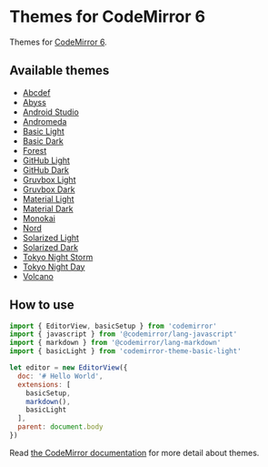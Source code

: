 Themes for CodeMirror 6
===========================

[//]: # "[ [**DEMO**](https://fsegurai.github.io/@codemirror/theme) ]"


Themes for [CodeMirror 6](https://codemirror.net/).

## Available themes

- [Abcdef](./packages/abcdef)
- [Abyss](./packages/abyss)
- [Android Studio](./packages/android-studio)
- [Andromeda](./packages/andromeda)
- [Basic Light](./packages/basic-light)
- [Basic Dark](./packages/basic-dark)
- [Forest](./packages/forest)
- [GitHub Light](./packages/github-light)
- [GitHub Dark](./packages/github-dark)
- [Gruvbox Light](./packages/gruvbox-light)
- [Gruvbox Dark](./packages/gruvbox-dark)
- [Material Light](./packages/material-light)
- [Material Dark](./packages/material-dark)
- [Monokai](./packages/monokai)
- [Nord](./packages/nord)
- [Solarized Light](./packages/solarized-light)
- [Solarized Dark](./packages/solarized-dark)
- [Tokyo Night Storm](./packages/tokyo-night-storm)
- [Tokyo Night Day](./packages/tokyo-night-day)
- [Volcano](./packages/volcano)

## How to use

```js
import { EditorView, basicSetup } from 'codemirror'
import { javascript } from '@codemirror/lang-javascript'
import { markdown } from '@codemirror/lang-markdown'
import { basicLight } from 'codemirror-theme-basic-light'

let editor = new EditorView({
  doc: '# Hello World',
  extensions: [
    basicSetup,
    markdown(),
    basicLight
  ],
  parent: document.body
})
```

Read [the CodeMirror documentation](https://codemirror.net/6/examples/styling/) for more detail about themes.

